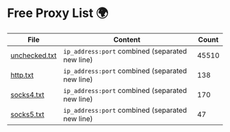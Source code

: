 
# Free Proxy List 🌍

|File|Content|Count|
|----|-------|-----|
|[unchecked.txt](https://raw.githubusercontent.com/yemixzy/proxy-list/main/proxies/unchecked.txt)|`ip_address:port` combined (separated new line)|45510|
|[http.txt](https://raw.githubusercontent.com/yemixzy/proxy-list/main/proxies/http.txt)|`ip_address:port` combined (separated new line)|138|
|[socks4.txt](https://raw.githubusercontent.com/yemixzy/proxy-list/main/proxies/socks4.txt)|`ip_address:port` combined (separated new line)|170|
|[socks5.txt](https://raw.githubusercontent.com/yemixzy/proxy-list/main/proxies/socks5.txt)|`ip_address:port` combined (separated new line)|47|

